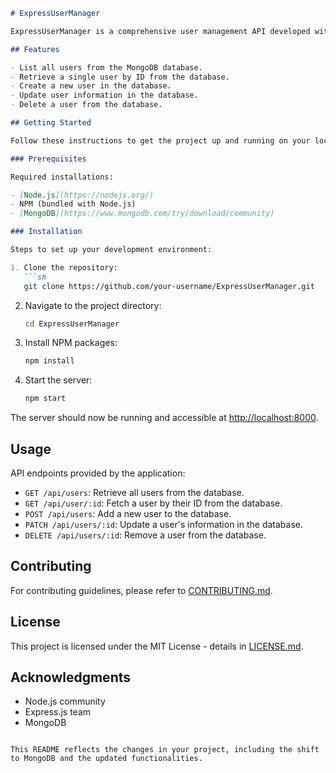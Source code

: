 

```markdown
# ExpressUserManager

ExpressUserManager is a comprehensive user management API developed with Node.js and Express, now leveraging MongoDB for efficient data storage and retrieval. This upgrade from a simple JSON file (`MOCK_DATA.json`) to a robust NoSQL database enhances the application's capabilities, making it suitable for more complex and scalable applications.

## Features

- List all users from the MongoDB database.
- Retrieve a single user by ID from the database.
- Create a new user in the database.
- Update user information in the database.
- Delete a user from the database.

## Getting Started

Follow these instructions to get the project up and running on your local machine for development and testing purposes.

### Prerequisites

Required installations:

- [Node.js](https://nodejs.org/)
- NPM (bundled with Node.js)
- [MongoDB](https://www.mongodb.com/try/download/community)

### Installation

Steps to set up your development environment:

1. Clone the repository:
   ```sh
   git clone https://github.com/your-username/ExpressUserManager.git
   ```
2. Navigate to the project directory:
   ```sh
   cd ExpressUserManager
   ```
3. Install NPM packages:
   ```sh
   npm install
   ```
4. Start the server:
   ```sh
   npm start
   ```

The server should now be running and accessible at [http://localhost:8000](http://localhost:8000).

## Usage

API endpoints provided by the application:

- `GET /api/users`: Retrieve all users from the database.
- `GET /api/user/:id`: Fetch a user by their ID from the database.
- `POST /api/users`: Add a new user to the database.
- `PATCH /api/users/:id`: Update a user's information in the database.
- `DELETE /api/users/:id`: Remove a user from the database.

## Contributing

For contributing guidelines, please refer to [CONTRIBUTING.md](CONTRIBUTING.md).

## License

This project is licensed under the MIT License - details in [LICENSE.md](LICENSE.md).

## Acknowledgments

- Node.js community
- Express.js team
- MongoDB
```

This README reflects the changes in your project, including the shift to MongoDB and the updated functionalities.
